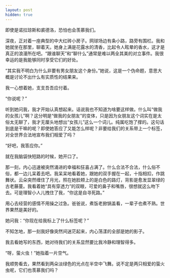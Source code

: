 ```yaml
---
layout: post
hidden: true
---
```

即使是诺拉琼斯和裘德洛，恐怕也会羡慕我们。

深夜，正对着一座典型的中大红砖小房子。网球场边有条小路，路旁有围栏。我和她就坐在那里，聊着天。她身上满是花露水的清香，比起令人眩晕的香水，这才是真正的浪漫所在吧。“跟谁聊天”和“聊什么”通常是难以两全其美的对立事件。我很幸运的是我能够同时享受它们的好处。

“其实我不明白为什么非要有男女朋友这个身份。”她说，这是一个伪命题，意思大概是讨论不出什么有实质性的结果来。

我一心想着她，支支吾吾应付着。

“你说呢？”

听到她问我，我才开始认真想起来。话说我也不知道为啥要这样做。什么叫“做我的女孩儿”啊？这分明是“做我的女朋友”的变体，只是因为女朋友这个词实在是太俗太无聊了，我才无厘头地想出“女孩儿”这么一个词儿。纯属吃饱了撑的。这句话到底是干嘛的呢？即使她答应了又能怎么样呢？非要给我们的关系带上一个标签，对全世界合法地宣布我们相爱了吗？

“好吧，我答应你。”

就在我脑袋快短路的时候，她开口了。

那一刻，内心迅速被突然涌进的幸福和狂喜占满了。什么合法不合法，什么俗不俗，都一边儿呆着去吧。我呆呆地看着她，跟她的双手握在一起，十指相扣，作跳舞状。云朵突然缠住了月光，照在她脸颊上的是白色的路灯，背影是愈发显翠绿的古老藤蔓。我看着她“具有穿透力”的双眼，可爱的鼻子和嘴唇，很想就这么吻下去。可是理智小人儿拽住了我，“你这是自寻死路。”

用心去经营的感情不用操之过急。爸爸说，煮饭老掀锅盖看，一辈子也煮不熟。世界果然是美好的。

她问我：“你现在给我标上了什么标签呢？”

不知怎地，那一刻我好像突然间迷茫起来，内心荡漾的全部是她的影子。

我去看她写的东西，她对待我们的关系显然要比我冷静和理智得多。

“呀，萤火虫！”她指着一片空气。

我顺势看去，果然看到两朵淡绿色的光点在半空中飞舞。说不定是两只相爱的萤火虫呢，它们也羡慕我们吗？